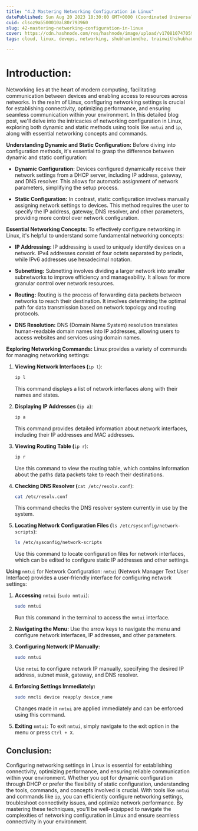 ```yaml
---
title: "4.2 Mastering Networking Configuration in Linux"
datePublished: Sun Aug 20 2023 18:30:00 GMT+0000 (Coordinated Universal Time)
cuid: clsoz9a5500010al80r793960
slug: 42-mastering-networking-configuration-in-linux
cover: https://cdn.hashnode.com/res/hashnode/image/upload/v1708107470591/ab4c78c8-faff-48ee-8621-b70e35c4144c.png
tags: cloud, linux, devops, networking, shubhamlondhe, trainwithshubham, powertocloud

---
```


# **Introduction:**

Networking lies at the heart of modern computing, facilitating communication between devices and enabling access to resources across networks. In the realm of Linux, configuring networking settings is crucial for establishing connectivity, optimizing performance, and ensuring seamless communication within your environment. In this detailed blog post, we'll delve into the intricacies of networking configuration in Linux, exploring both dynamic and static methods using tools like `nmtui` and `ip`, along with essential networking concepts and commands.

**Understanding Dynamic and Static Configuration:** Before diving into configuration methods, it's essential to grasp the difference between dynamic and static configuration:

* **Dynamic Configuration:** Devices configured dynamically receive their network settings from a DHCP server, including IP address, gateway, and DNS resolver. This allows for automatic assignment of network parameters, simplifying the setup process.
    
* **Static Configuration:** In contrast, static configuration involves manually assigning network settings to devices. This method requires the user to specify the IP address, gateway, DNS resolver, and other parameters, providing more control over network configuration.
    

**Essential Networking Concepts:** To effectively configure networking in Linux, it's helpful to understand some fundamental networking concepts:

* **IP Addressing:** IP addressing is used to uniquely identify devices on a network. IPv4 addresses consist of four octets separated by periods, while IPv6 addresses use hexadecimal notation.
    
* **Subnetting:** Subnetting involves dividing a larger network into smaller subnetworks to improve efficiency and manageability. It allows for more granular control over network resources.
    
* **Routing:** Routing is the process of forwarding data packets between networks to reach their destination. It involves determining the optimal path for data transmission based on network topology and routing protocols.
    
* **DNS Resolution:** DNS (Domain Name System) resolution translates human-readable domain names into IP addresses, allowing users to access websites and services using domain names.
    

**Exploring Networking Commands:** Linux provides a variety of commands for managing networking settings:

1. **Viewing Network Interfaces (**`ip l`):
    
    ```bash
    ip l
    ```
    
    This command displays a list of network interfaces along with their names and states.
    
2. **Displaying IP Addresses (**`ip a`):
    
    ```bash
    ip a
    ```
    
    This command provides detailed information about network interfaces, including their IP addresses and MAC addresses.
    
3. **Viewing Routing Table (**`ip r`):
    
    ```bash
    ip r
    ```
    
    Use this command to view the routing table, which contains information about the paths data packets take to reach their destinations.
    
4. **Checking DNS Resolver (**`cat /etc/resolv.conf`):
    
    ```bash
    cat /etc/resolv.conf
    ```
    
    This command checks the DNS resolver system currently in use by the system.
    
5. **Locating Network Configuration Files (**`ls /etc/sysconfig/network-scripts`):
    
    ```bash
    ls /etc/sysconfig/network-scripts
    ```
    
    Use this command to locate configuration files for network interfaces, which can be edited to configure static IP addresses and other settings.
    

**Using** `nmtui` for Network Configuration: `nmtui` (Network Manager Text User Interface) provides a user-friendly interface for configuring network settings:

1. **Accessing** `nmtui` (`sudo nmtui`):
    
    ```bash
    sudo nmtui
    ```
    
    Run this command in the terminal to access the `nmtui` interface.
    
2. **Navigating the Menu:** Use the arrow keys to navigate the menu and configure network interfaces, IP addresses, and other parameters.
    
3. **Configuring Network IP Manually:**
    
    ```bash
    sudo nmtui
    ```
    
    Use `nmtui` to configure network IP manually, specifying the desired IP address, subnet mask, gateway, and DNS resolver.
    
4. **Enforcing Settings Immediately:**
    
    ```bash
    sudo nmcli device reapply device_name
    ```
    
    Changes made in `nmtui` are applied immediately and can be enforced using this command.
    
5. **Exiting** `nmtui`: To exit `nmtui`, simply navigate to the exit option in the menu or press `Ctrl + X`.
    

## **Conclusion:**

Configuring networking settings in Linux is essential for establishing connectivity, optimizing performance, and ensuring reliable communication within your environment. Whether you opt for dynamic configuration through DHCP or prefer the flexibility of static configuration, understanding the tools, commands, and concepts involved is crucial. With tools like `nmtui` and commands like `ip`, you can efficiently configure networking settings, troubleshoot connectivity issues, and optimize network performance. By mastering these techniques, you'll be well-equipped to navigate the complexities of networking configuration in Linux and ensure seamless connectivity in your environment.
